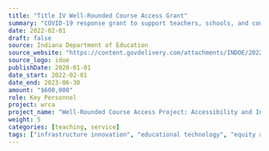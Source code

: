 ```yaml
---
title: "Title IV Well-Rounded Course Access Grant"
summary: "COVID-19 response grant to support teachers, schools, and communities."
date: 2022-02-01
draft: false
source: Indiana Department of Education
source_website: "https://content.govdelivery.com/attachments/INDOE/2022/03/31/file_attachments/2119105/Indiana%20Course%20Access%20Network%20&%20WRCA.pdf"
source_logo: idoe
publishDate: 2020-01-01
date_start: 2022-02-01
date_end: 2023-06-30
amount: "$600,000"
role: Key Personnel
project: wrca
project_name: "Well-Rounded Course Access Project: Accessibility and Inclusion"
weight: 5
categories: [teaching, service]
tags: ["infrastructure innovation", "educational technology", "equity and inclusion", "key personnel"]
---
```

